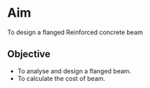 # Aim 
To design a flanged Reinforced concrete beam

## Objective  
-  To analyse and design a flanged beam.
-  To calculate the cost of beam.



